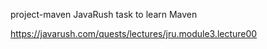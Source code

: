 project-maven
JavaRush task to learn Maven

https://javarush.com/quests/lectures/jru.module3.lecture00

